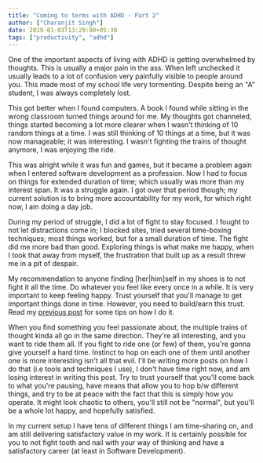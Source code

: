 ```yaml
---
title: "Coming to terms with ADHD - Part 2"
author: ["Charanjit Singh"]
date: 2019-01-03T13:29:00+05:30
tags: ["productivity", "adhd"]
---
```


One of the important aspects of living with ADHD is getting overwhelmed by
thoughts. This is usually a major pain in the ass. When left unchecked it
usually leads to a lot of confusion very painfully visible to people around you.
This made most of my school life very tormenting. Despite being an "A" student,
I was always completely lost.

This got better when I found computers. A book I found while sitting in the
wrong classroom turned things around for me. My thoughts got channeled, things
started becoming a lot more clearer when I wasn't thinking of 10 random things
at a time. I was still thinking of 10 things at a time, but it was now
manageable; it was interesting. I wasn't fighting the trains of thought anymore,
I was enjoying the ride.

This was alright while it was fun and games, but it became a problem again when
I entered software development as a profession. Now I had to focus on things for
extended duration of time; which usually was more than my interest span. It was
a struggle again. I got over that period though; my current solution is to bring
more accountability for my work, for which right now, I am doing a day job.

During my period of struggle, I did a lot of fight to stay focused. I fought to
not let distractions come in; I blocked sites, tried several time-boxing
techniques; most things worked, but for a small duration of time. The fight did
me more bad than good. Exploring things is what make me happy, when I took that
away from myself, the frustration that built up as a result threw me in a pit of
despair.

My recommendation to anyone finding [her|him]self in my shoes is to not fight it
all the time. Do whatever you feel like every once in a while. It is very
important to keep feeling happy. Trust yourself that you'll manage to get
important things done in time. However, you need to build/earn this trust. Read
my [previous post](https://channikhabra.github.io/blog/coming-to-terms-with-adhd/) for some tips on how I do it.

When you find something you feel passionate about, the multiple trains of
thought kinda all go in the same direction. They're all interesting, and you
want to ride them all. If you fight to ride one (or few) of them, you're gonna
give yourself a hard time. Instinct to hop on each one of them until another one
is more interesting isn't all that evil. I'll be writing more posts on how I do
that (i.e tools and techniques I use), I don't have time right now, and am
losing interest in writing this post. Try to trust yourself that you'll come
back to what you're pausing, have means that allow you to hop b/w different
things, and try to be at peace with the fact that this is simply how you
operate. It might look chaotic to others, you'll still not be "normal", but
you'll be a whole lot happy, and hopefully satisfied.

In my current setup I have tens of different things I am time-sharing on, and am
still delivering satisfactory value in my work. It is certainly possible for you
to not fight tooth and nail with your way of thinking and have a satisfactory
career (at least in Software Development).
